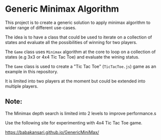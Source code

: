 # Generic Minimax Algorithm
This project is to create a generic solution to apply minimax algorithm to wider range of different use-cases.

The idea is to have a class that could be used to iterate on a collection of states and evaluate all the possibilities of winning for two players.

The `Game` class uses `Minimax` algorithm at the core to loop on a collection of states (e.g 3x3 or 4x4 Tic Tac Toe) and evaluate the wining status.

The `Game` class is used to create a "Tic Tac Toe" (`TicTacToe.js`) game as an example in this repository.

It is limited into two players at the moment but could be extended into multiple players.

## Note: 
The Minimax depth search is limited into 2 levels to improve performance.s

Use the following site for experimenting with 4x4 Tic Tac Toe game.

https://babakansari.github.io/GenericMiniMax/
